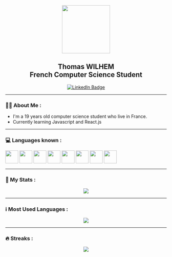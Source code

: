 
<div id="header" align="center" >
  <img src="https://media-exp1.licdn.com/dms/image/C4D03AQHqIlNeRlr-qA/profile-displayphoto-shrink_800_800/0/1647826313185?e=1654732800&v=beta&t=z-DWKDE5X8rEwMJc_EX16IxQ43ZLPKXLGhwg7g9USME" width="150"/>
  <h2>Thomas WILHEM<br>French Computer Science Student</h2>
  <div>
    <a href="https://www.linkedin.com/in/thomas-wilhem-3a5010211/">
      <img src="https://img.shields.io/badge/LinkedIn-blue?style=for-the-badge&logo=linkedin&logoColor=white" alt="LinkedIn Badge"/>
    </a>
  </div>
</div>

---

### :woman_technologist: About Me :

- I'm a 19 years old computer science student who live in France.
- Currently learning Javascript and React.js

---

### 💻 Languages known : 
  <div>
    <img width="40" height="40" src="https://cdn.jsdelivr.net/gh/devicons/devicon/icons/html5/html5-original.svg" />
    <img width="40" height="40" src="https://cdn.jsdelivr.net/gh/devicons/devicon/icons/css3/css3-original.svg" />
    <img width="40" height="40" src="https://cdn.jsdelivr.net/gh/devicons/devicon/icons/javascript/javascript-original.svg" />
    <img width="40" height="40" src="https://cdn.jsdelivr.net/gh/devicons/devicon/icons/php/php-original.svg" />
    <img width="40" height="40" src="https://cdn.jsdelivr.net/gh/devicons/devicon/icons/mysql/mysql-original.svg" />
    <img width="40" height="40" src="https://cdn.jsdelivr.net/gh/devicons/devicon/icons/c/c-original.svg" />
    <img width="40" height="40" src="https://cdn.jsdelivr.net/gh/devicons/devicon/icons/csharp/csharp-original.svg" />
    <img width="40" height="40" src="https://cdn.jsdelivr.net/gh/devicons/devicon/icons/java/java-original.svg" />
  </div>

---

 ### :100: My Stats :

<div align="center">
 <img class="img" src="https://github-readme-stats.vercel.app/api?username=ThomasWILHEM&show_icons=true&theme=radical" />
</div>

---

 ### :information_source: Most Used Languages :

<div align="center">
 <img class="img" src="https://github-readme-stats.vercel.app/api/top-langs/?username=ThomasWILHEM&theme=radical&layout=compact" />
</div> 

---

 ### :fire: Streaks :

<div align="center">
 <img class="img" src="http://github-readme-streak-stats.herokuapp.com?user=ThomasWILHEM&theme=dark&theme=radical" />
</div>
